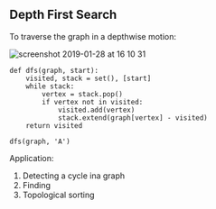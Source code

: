 ## Depth First Search
To traverse the graph in a depthwise motion:
 
![screenshot 2019-01-28 at 16 10 31](https://user-images.githubusercontent.com/8224798/51838877-a2db9e80-2318-11e9-8b69-917ea03da7ea.png)

```
def dfs(graph, start):
    visited, stack = set(), [start]
    while stack:
        vertex = stack.pop()
        if vertex not in visited:
            visited.add(vertex)
            stack.extend(graph[vertex] - visited)
    return visited

dfs(graph, 'A')
```
Application:
1. Detecting a cycle ina graph
2. Finding
3. Topological sorting
